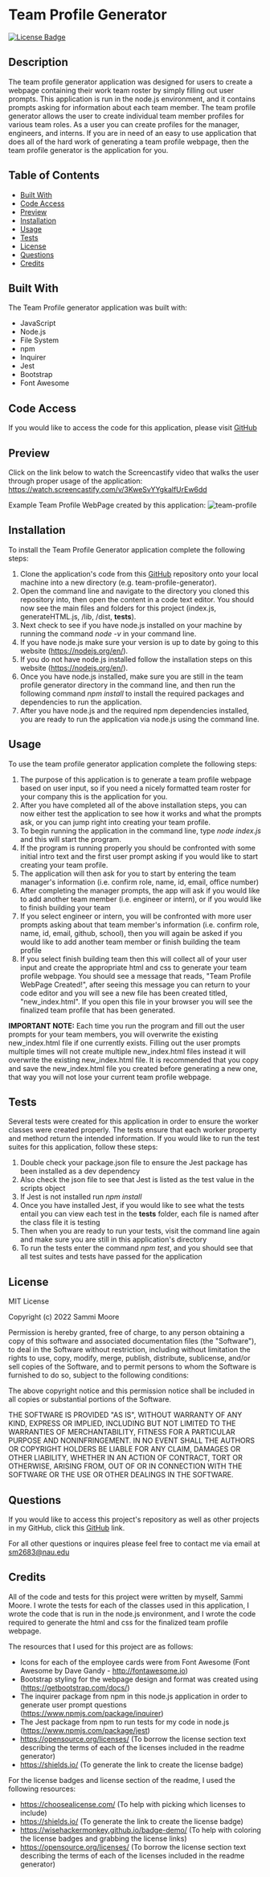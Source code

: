 # Team Profile Generator

[![License Badge](https://img.shields.io/badge/license-MIT-green)](https://opensource.org/licenses/MIT)

## Description

The team profile generator application was designed for users to create a webpage containing their work team roster by simply filling out user prompts. This application is run in the node.js environment, and it contains prompts asking for information about each team member. The team profile generator allows the user to create individual team member profiles for various team roles. As a user you can create profiles for the manager, engineers, and interns. If you are in need of an easy to use application that does all of the hard work of generating a team profile webpage, then the team profile generator is the application for you.  

## Table of Contents
  * [Built With](#built-with)
  * [Code Access](#code-access)
  * [Preview](#preview)
  * [Installation](#installation)
  * [Usage](#usage)
  * [Tests](#tests)
  * [License](#license)
  * [Questions](#questions)
  * [Credits](#credits)

## Built With

The Team Profile generator application was built with:
- JavaScript
- Node.js
- File System
- npm
- Inquirer
- Jest
- Bootstrap
- Font Awesome

## Code Access

If you would like to access the code for this application, please visit [GitHub](https://github.com/sm3131/team-profile-generator)

## Preview

Click on the link below to watch the Screencastify video that walks the user through proper usage of the application:
https://watch.screencastify.com/v/3KweSvYYgkalfUrEw6dd

Example Team Profile WebPage created by this application:
![team-profile](./src/images/team-profile-page.png)

## Installation
To install the Team Profile Generator application complete the following steps:
1. Clone the application's code from this [GitHub](https://github.com/sm3131/team-profile-generator) repository onto your local machine into a new directory (e.g. team-profile-generator).
2. Open the command line and navigate to the directory you cloned this repository into, then open the content in a code text editor. You should now see the main files and folders for this project (index.js, generateHTML.js, /lib, /dist, __tests__).
3. Next check to see if you have node.js installed on your machine by running the command *node -v* in your command line.
4. If you have node.js make sure your version is up to date by going to this website (https://nodejs.org/en/).
5. If you do not have node.js installed follow the installation steps on this website (https://nodejs.org/en/).
6. Once you have node.js installed, make sure you are still in the team profile generator directory in the command line, and then run the following command *npm install* to install the required packages and dependencies to run the application.
7. After you have node.js and the required npm dependencies installed, you are ready to run the application via node.js using the command line.

## Usage
To use the team profile generator application complete the following steps:
1. The purpose of this application is to generate a team profile webpage based on user input, so if you need a nicely formatted team roster for your company this is the application for you. 
2. After you have completed all of the above installation steps, you can now either test the application to see how it works and what the prompts ask, or you can jump right into creating your team profile.
3. To begin running the application in the command line, type *node index.js* and this will start the program.
4. If the program is running properly you should be confronted with some initial intro text and the first user prompt asking if you would like to start creating your team profile.
5. The application will then ask for you to start by entering the team manager's information (i.e. confirm role, name, id, email, office number) 
6. After completing the manager prompts, the app will ask if you would like to add another team member (i.e. engineer or intern), or if you would like to finish building your team
7. If you select engineer or intern, you will be confronted with more user prompts asking about that team member's information (i.e. confirm role, name, id, email, github, school), then you will again be asked if you would like to add another team member or finish building the team profile
8. If you select finish building team then this will collect all of your user input and create the appropriate html and css to generate your team profile webpage. You should see a message that reads, "Team Profile WebPage Created!", after seeing this message you can return to your code editor and you will see a new file has been created titled, "new_index.html". If you open this file in your browser you will see the finalized team profile that has been generated.

**IMPORTANT NOTE:** Each time you run the program and fill out the user prompts for your team members, you will overwrite the existing new_index.html file if one currently exists. Filling out the user prompts multiple times will not create multiple new_index.html files instead it will overwrite the existing new_index.html file. It is recommended that you copy and save the new_index.html file you created before generating a new one, that way you will not lose your current team profile webpage. 

## Tests

Several tests were created for this application in order to ensure the worker classes were created properly. The tests ensure that each worker property and method return the intended information. If you would like to run the test suites for this application, follow these steps:
1. Double check your package.json file to ensure the Jest package has been installed as a dev dependency
2. Also check the json file to see that Jest is listed as the test value in the scripts object
3. If Jest is not installed run *npm install*
4. Once you have installed Jest, if you would like to see what the tests entail you can view each test in the __tests__ folder, each file is named after the class file it is testing
5. Then when you are ready to run your tests, visit the command line again and make sure you are still in this application's directory
6. To run the tests enter the command *npm test*, and you should see that all test suites and tests have passed for the application

## License

MIT License

Copyright (c) 2022 Sammi Moore

Permission is hereby granted, free of charge, to any person obtaining a copy
of this software and associated documentation files (the "Software"), to deal
in the Software without restriction, including without limitation the rights
to use, copy, modify, merge, publish, distribute, sublicense, and/or sell
copies of the Software, and to permit persons to whom the Software is
furnished to do so, subject to the following conditions:

The above copyright notice and this permission notice shall be included in all
copies or substantial portions of the Software.

THE SOFTWARE IS PROVIDED "AS IS", WITHOUT WARRANTY OF ANY KIND, EXPRESS OR
IMPLIED, INCLUDING BUT NOT LIMITED TO THE WARRANTIES OF MERCHANTABILITY,
FITNESS FOR A PARTICULAR PURPOSE AND NONINFRINGEMENT. IN NO EVENT SHALL THE
AUTHORS OR COPYRIGHT HOLDERS BE LIABLE FOR ANY CLAIM, DAMAGES OR OTHER
LIABILITY, WHETHER IN AN ACTION OF CONTRACT, TORT OR OTHERWISE, ARISING FROM,
OUT OF OR IN CONNECTION WITH THE SOFTWARE OR THE USE OR OTHER DEALINGS IN THE
SOFTWARE.

## Questions

If you would like to access this project's repository as well as other projects in my GitHub, click this [GitHub](https://github.com/sm3131) link. 

For all other questions or inquires please feel free to contact me via email at [sm2683@nau.edu](mailto:sm2683@nau.edu)

## Credits

All of the code and tests for this project were written by myself, Sammi Moore. I wrote the tests for each of the classes used in this application, I wrote the code that is run in the node.js environment, and I wrote the code required to generate the html and css for the finalized team profile webpage. 

The resources that I used for this project are as follows:
- Icons for each of the employee cards were from Font Awesome (Font Awesome by Dave Gandy - http://fontawesome.io)
- Bootstrap styling for the webpage design and format was created using (https://getbootstrap.com/docs/)
- The inquirer package from npm in this node.js application in order to generate user prompt questions (https://www.npmjs.com/package/inquirer)
- The Jest package from npm to run tests for my code in node.js (https://www.npmjs.com/package/jest)
- https://opensource.org/licenses/ (To borrow the license section text describing the terms of each of the licenses included in the readme generator)
- https://shields.io/ (To generate the link to create the license badge)

For the license badges and license section of the readme, I used the following resources:
- https://choosealicense.com/ (To help with picking which licenses to include)
- https://shields.io/ (To generate the link to create the license badge)
- https://wisehackermonkey.github.io/badge-demo/ (To help with coloring the license badges and grabbing the license links)
- https://opensource.org/licenses/ (To borrow the license section text describing the terms of each of the licenses included in the readme generator)